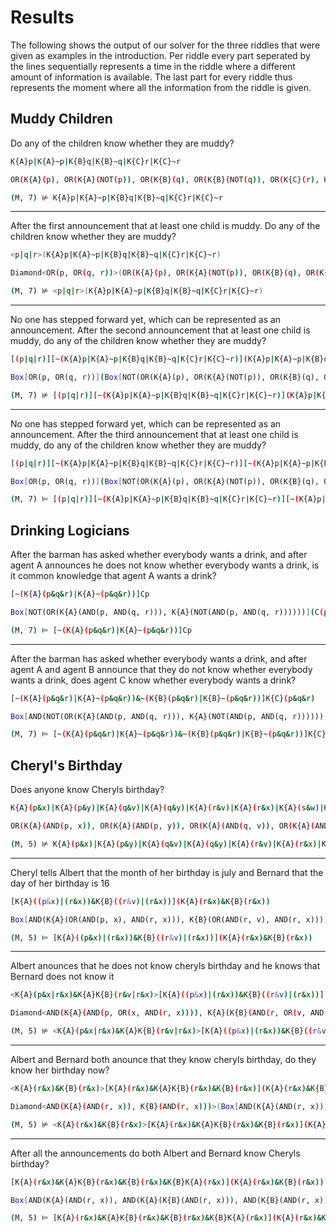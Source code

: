 # Results

The following shows the output of our solver for the three riddles that were given as examples in the introduction. Per riddle every part seperated by the lines sequentially represents a time in the riddle where a different amount of information is available. The last part for every riddle thus represents the moment where all the information from the riddle is given.

## Muddy Children

Do any of the children know whether they are muddy?

```bash
K{A}p|K{A}~p|K{B}q|K{B}~q|K{C}r|K{C}~r

OR(K{A}(p), OR(K{A}(NOT(p)), OR(K{B}(q), OR(K{B}(NOT(q)), OR(K{C}(r), K{C}(NOT(r)))))))

(M, 7) ⊭ K{A}p|K{A}~p|K{B}q|K{B}~q|K{C}r|K{C}~r
```

---------------------------------------------------------------------------------------

After the first announcement that at least one child is muddy. Do any of the children know whether they are muddy?

```bash
<p|q|r>(K{A}p|K{A}~p|K{B}q|K{B}~q|K{C}r|K{C}~r)

Diamond<OR(p, OR(q, r))>(OR(K{A}(p), OR(K{A}(NOT(p)), OR(K{B}(q), OR(K{B}(NOT(q)), OR(K{C}(r), K{C}(NOT(r))))))))

(M, 7) ⊭ <p|q|r>(K{A}p|K{A}~p|K{B}q|K{B}~q|K{C}r|K{C}~r)
```

-------------------------------------------------------------------------------------------------------------------

No one has stepped forward yet, which can be represented as an announcement. After the second announcement that at least one child is muddy, do any of the children know whether they are muddy?

```bash
[(p|q|r)][~(K{A}p|K{A}~p|K{B}q|K{B}~q|K{C}r|K{C}~r)](K{A}p|K{A}~p|K{B}q|K{B}~q|K{C}r|K{C}~r)

Box[OR(p, OR(q, r))](Box[NOT(OR(K{A}(p), OR(K{A}(NOT(p)), OR(K{B}(q), OR(K{B}(NOT(q)), OR(K{C}(r), K{C}(NOT(r))))))))](OR(K{A}(p), OR(K{A}(NOT(p)), OR(K{B}(q), OR(K{B}(NOT(q)), OR(K{C}(r), K{C}(NOT(r)))))))))

(M, 7) ⊭ [(p|q|r)][~(K{A}p|K{A}~p|K{B}q|K{B}~q|K{C}r|K{C}~r)](K{A}p|K{A}~p|K{B}q|K{B}~q|K{C}r|K{C}~r)
```

--------------------------------------------------------------------------------------------------------------------

No one has stepped forward yet, which can be represented as an announcement. After the third announcement that at least one child is muddy, do any of the children know whether they are muddy?

```bash
[(p|q|r)][~(K{A}p|K{A}~p|K{B}q|K{B}~q|K{C}r|K{C}~r)][~(K{A}p|K{A}~p|K{B}q|K{B}~q|K{C}r|K{C}~r)](K{A}p|K{A}~p|K{B}q|K{B}~q|K{C}r|K{C}~r)

Box[OR(p, OR(q, r))](Box[NOT(OR(K{A}(p), OR(K{A}(NOT(p)), OR(K{B}(q), OR(K{B}(NOT(q)), OR(K{C}(r), K{C}(NOT(r))))))))](Box[NOT(OR(K{A}(p), OR(K{A}(NOT(p)), OR(K{B}(q), OR(K{B}(NOT(q)), OR(K{C}(r), K{C}(NOT(r))))))))](OR(K{A}(p), OR(K{A}(NOT(p)), OR(K{B}(q), OR(K{B}(NOT(q)), OR(K{C}(r), K{C}(NOT(r))))))))))

(M, 7) ⊨ [(p|q|r)][~(K{A}p|K{A}~p|K{B}q|K{B}~q|K{C}r|K{C}~r)][~(K{A}p|K{A}~p|K{B}q|K{B}~q|K{C}r|K{C}~r)](K{A}p|K{A}~p|K{B}q|K{B}~q|K{C}r|K{C}~r)
```


## Drinking Logicians

After the barman has asked whether everybody wants a drink, and after agent A announces he does not know whether everybody wants a drink, is it common knowledge that agent A wants a drink?

```bash
[~(K{A}(p&q&r)|K{A}~(p&q&r))]Cp

Box[NOT(OR(K{A}(AND(p, AND(q, r))), K{A}(NOT(AND(p, AND(q, r))))))](C(p))

(M, 7) ⊨ [~(K{A}(p&q&r)|K{A}~(p&q&r))]Cp
```

------------------------------------------------------------------------------------------------------------

After the barman has asked whether everybody wants a drink, and after agent A and agent B announce that they do not know whether everybody wants a drink, does agent C know whether everybody wants a drink?

```bash
[~(K{A}(p&q&r)|K{A}~(p&q&r))&~(K{B}(p&q&r)|K{B}~(p&q&r))]K{C}(p&q&r)

Box[AND(NOT(OR(K{A}(AND(p, AND(q, r))), K{A}(NOT(AND(p, AND(q, r)))))), NOT(OR(K{B}(AND(p, AND(q, r))), K{B}(NOT(AND(p, AND(q, r)))))))](K{C}(AND(p, AND(q, r))))

(M, 7) ⊨ [~(K{A}(p&q&r)|K{A}~(p&q&r))&~(K{B}(p&q&r)|K{B}~(p&q&r))]K{C}(p&q&r)
```

## Cheryl's Birthday

Does anyone know Cheryls birthday?

```bash
K{A}(p&x)|K{A}(p&y)|K{A}(q&v)|K{A}(q&y)|K{A}(r&v)|K{A}(r&x)|K{A}(s&w)|K{A}(s&y)|K{A}(t&w)|K{A}(u&v)|K{B}(p&x)|K{B}(p&y)|K{B}(q&v)|K{B}(q&y)|K{B}(r&v)|K{B}(r&x)|K{B}(s&w)|K{B}(s&y)|K{B}(t&w)|K{B}(u&v)

OR(K{A}(AND(p, x)), OR(K{A}(AND(p, y)), OR(K{A}(AND(q, v)), OR(K{A}(AND(q, y)), OR(K{A}(AND(r, v)), OR(K{A}(AND(r, x)), OR(K{A}(AND(s, w)), OR(K{A}(AND(s, y)), OR(K{A}(AND(t, w)), OR(K{A}(AND(u, v)), OR(K{B}(AND(p, x)), OR(K{B}(AND(p, y)), OR(K{B}(AND(q, v)), OR(K{B}(AND(q, y)), OR(K{B}(AND(r, v)), OR(K{B}(AND(r, x)), OR(K{B}(AND(s, w)), OR(K{B}(AND(s, y)), OR(K{B}(AND(t, w)), K{B}(AND(u, v)))))))))))))))))))))

(M, 5) ⊭ K{A}(p&x)|K{A}(p&y)|K{A}(q&v)|K{A}(q&y)|K{A}(r&v)|K{A}(r&x)|K{A}(s&w)|K{A}(s&y)|K{A}(t&w)|K{A}(u&v)|K{B}(p&x)|K{B}(p&y)|K{B}(q&v)|K{B}(q&y)|K{B}(r&v)|K{B}(r&x)|K{B}(s&w)|K{B}(s&y)|K{B}(t&w)|K{B}(u&v)
```

---------------------------------------------------------------------------------------------------------------------

Cheryl tells Albert that the month of her birthday is july and Bernard that the day of her birthday is 16

```bash
[K{A}((p&x)|(r&x))&K{B}((r&v)|(r&x))](K{A}(r&x)&K{B}(r&x))

Box[AND(K{A}(OR(AND(p, x), AND(r, x))), K{B}(OR(AND(r, v), AND(r, x))))](AND(K{A}(AND(r, x)), K{B}(AND(r, x))))

(M, 5) ⊨ [K{A}((p&x)|(r&x))&K{B}((r&v)|(r&x))](K{A}(r&x)&K{B}(r&x))
```
--------------------------------------------------------------------------------------------------------------------

Albert anounces that he does not know cheryls birthday and he knows that Bernard does not know it

```bash
<K{A}(p&x|r&x)&K{A}K{B}(r&v|r&x)>[K{A}((p&x)|(r&x))&K{B}((r&v)|(r&x))](K{A}(r&x)&K{B}(r&x))

Diamond<AND(K{A}(AND(p, OR(x, AND(r, x)))), K{A}(K{B}(AND(r, OR(v, AND(r, x))))))>(Box[AND(K{A}(OR(AND(p, x), AND(r, x))), K{B}(OR(AND(r, v), AND(r, x))))](AND(K{A}(AND(r, x)), K{B}(AND(r, x)))))

(M, 5) ⊭ <K{A}(p&x|r&x)&K{A}K{B}(r&v|r&x)>[K{A}((p&x)|(r&x))&K{B}((r&v)|(r&x))](K{A}(r&x)&K{B}(r&x))
```
-----------------------------------------------------------------------------------------------------------------

Albert and Bernard both anounce that they know cheryls birthday, do they know her birthday now?

```bash
<K{A}(r&x)&K{B}(r&x)>[K{A}(r&x)&K{A}K{B}(r&x)&K{B}(r&x)](K{A}(r&x)&K{B}(r&x))

Diamond<AND(K{A}(AND(r, x)), K{B}(AND(r, x)))>(Box[AND(K{A}(AND(r, x)), AND(K{A}(K{B}(AND(r, x))), K{B}(AND(r, x))))](AND(K{A}(AND(r, x)), K{B}(AND(r, x)))))

(M, 5) ⊭ <K{A}(r&x)&K{B}(r&x)>[K{A}(r&x)&K{A}K{B}(r&x)&K{B}(r&x)](K{A}(r&x)&K{B}(r&x))
```
-----------------------------------------------------------------------------------------------------------------------

After all the announcements do both Albert and Bernard know Cheryls birthday?
```bash
[K{A}(r&x)&K{A}K{B}(r&x)&K{B}(r&x)&K{B}K{A}(r&x)](K{A}(r&x)&K{B}(r&x))

Box[AND(K{A}(AND(r, x)), AND(K{A}(K{B}(AND(r, x))), AND(K{B}(AND(r, x)), K{B}(K{A}(AND(r, x))))))](AND(K{A}(AND(r, x)), K{B}(AND(r, x))))

(M, 5) ⊨ [K{A}(r&x)&K{A}K{B}(r&x)&K{B}(r&x)&K{B}K{A}(r&x)](K{A}(r&x)&K{B}(r&x))
```
